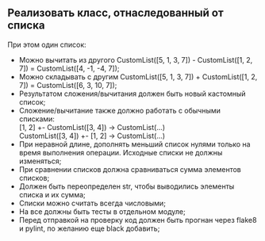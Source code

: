 ## Реализовать класс, отнаследованный от списка
При этом один список:

* Можно вычитать из другого CustomList([5, 1, 3, 7]) - CustomList([1, 2, 7]) = CustomList([4, -1, -4, 7]);
* Можно складывать с другим CustomList([5, 1, 3, 7]) + CustomList([1, 2, 7]) = CustomList([6, 3, 10, 7]);
* Результатом сложения/вычитания должен быть новый кастомный список;
* Сложение/вычитание также должно работать с обычными списками:  
  [1, 2] +- CustomList([3, 4]) -> CustomList(...)   
  CustomList([3, 4]) +- [1, 2] -> CustomList(...)
* При неравной длине, дополнять меньший список нулями только на время выполнения операции. Исходные списки не должны изменяться;
* При сравнении списков должна сравниваться сумма элементов списков;
* Должен быть переопределен str, чтобы выводились элементы списка и их сумма;
* Списки можно считать всегда числовыми;
* На все должны быть тесты в отдельном модуле;
* Перед отправкой на проверку код должен быть прогнан через flake8 и pylint, по желанию еще black добавить;
